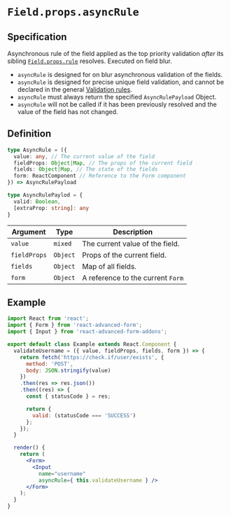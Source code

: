 # `Field.props.asyncRule`

## Specification
Asynchronous rule of the field applied as the top priority validation *after* its sibling [`Field.props.rule`](./rule.md) resolves. Executed on field blur.

* `asyncRule` is designed for on blur asynchronous validation of the fields.
* `asyncRule` is designed for precise unique field validation, and cannot be declared in the general [Validation rules](../../../validation/rules.md).
* `asyncRule` must always return the specified `AsyncRulePayload` Object.
* `asyncRule` will not be called if it has been previously resolved and the value of the field has not changed.

## Definition
```ts
type AsyncRule = ({
  value: any, // The current value of the field
  fieldProps: Object|Map, // The props of the current field
  fields: Object|Map, // The state of the fields
  form: ReactComponent // Reference to the Form component
}) => AsyncRulePayload

type AsyncRulePaylod = {
  valid: Boolean,
  [extraProp: string]: any
}
```

| Argument | Type | Description |
| ------------- | ---- | ----------- |
| `value` | `mixed` | The current value of the field. |
| `fieldProps` | `Object` | Props of the current field. |
| `fields` | `Object` | Map of all fields. |
| `form` | `Object` | A reference to the current `Form` |

## Example
```jsx
import React from 'react';
import { Form } from 'react-advanced-form';
import { Input } from 'react-advanced-form-addons';

export default class Example extends React.Component {
  validateUsername = ({ value, fieldProps, fields, form }) => {
    return fetch('https://check.if/user/exists', {
      method: 'POST',
      body: JSON.stringify(value)
    })
    .then(res => res.json())
    .then((res) => {
      const { statusCode } = res;

      return {
        valid: (statusCode === 'SUCCESS')
      };
    });
  }

  render() {
    return (
      <Form>
        <Input
          name="username"
          asyncRule={ this.validateUsername } />
      </Form>
    );
  }
}
```

